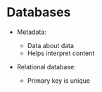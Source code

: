 # Databases

* Metadata:
    * Data about data
    * Helps interpret content 

* Relational database:
    * Primary key is unique

